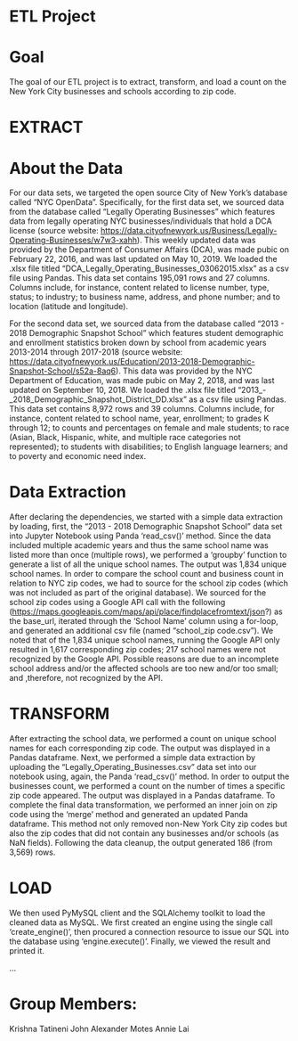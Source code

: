 # ETL Project

# Goal

The goal of our ETL project is to extract, transform, and load a count on the New York City businesses and schools according to zip code.


# EXTRACT

# About the Data

For our data sets, we targeted the open source City of New York’s database called “NYC OpenData”.  Specifically, for the first data set, we sourced data from the database called “Legally Operating Businesses” which features data from legally operating NYC businesses/individuals that hold a DCA license (source website: https://data.cityofnewyork.us/Business/Legally-Operating-Businesses/w7w3-xahh).  This weekly updated data was provided by the Department of Consumer Affairs (DCA), was made pubic on February 22, 2016, and was last updated on May 10, 2019.  We loaded the .xlsx file titled “DCA_Legally_Operating_Businesses_03062015.xlsx” as a csv file using Pandas.  This data set contains 195,091 rows and 27 columns.  Columns include, for instance, content related to license number, type, status; to industry; to business name, address, and phone number; and to location (latitude and longitude).

For the second data set, we sourced data from the database called “2013 - 2018 Demographic Snapshot School” which features student demographic and enrollment statistics broken down by school from academic years 2013-2014 through 2017-2018 (source website: https://data.cityofnewyork.us/Education/2013-2018-Demographic-Snapshot-School/s52a-8aq6).  This data was provided by the NYC Department of Education, was made pubic on May 2, 2018, and was last updated on September 10, 2018.  We loaded the .xlsx file titled “2013_-_2018_Demographic_Snapshot_District_DD.xlsx” as a csv file using Pandas.  This data set contains 8,972 rows and 39 columns.  Columns include, for instance, content related to school name, year, enrollment; to grades K through 12; to counts and percentages on female and male students; to race (Asian, Black, Hispanic, white, and multiple race categories not represented); to students with disabilities; to English language learners; and to poverty and economic need index.


# Data Extraction

After declaring the dependencies, we started with a simple data extraction by loading, first, the “2013 - 2018 Demographic Snapshot School” data set into Jupyter Notebook using Panda ‘read_csv()’ method.  Since the data included multiple academic years and thus the same school name was listed more than once (multiple rows), we performed a ‘groupby’ function to generate a list of all the unique school names.  The output was 1,834 unique school names.  In order to compare the school count and business count in relation to NYC zip codes, we had to source for the school zip codes (which was not included as part of the original database).  We sourced for the school zip codes using a Google API call with the following (https://maps.googleapis.com/maps/api/place/findplacefromtext/json?) as the base_url, iterated through the ‘School Name’ column using a for-loop, and generated an additional csv file (named “school_zip code.csv”).  We noted that of the 1,834 unique school names, running the Google API only resulted in 1,617 corresponding zip codes; 217 school names were not recognized by the Google API.  Possible reasons are due to an incomplete school address and/or the affected schools are too new and/or too small; and ,therefore, not recognized by the API.  


# TRANSFORM

After extracting the school data, we performed a count on unique school names for each corresponding zip code.  The output was displayed in a Pandas dataframe.  Next, we performed a simple data extraction by uploading the “Legally_Operating_Businesses.csv” data set into our notebook using, again, the Panda ‘read_csv()’ method.  In order to output the businesses count, we performed a count on the number of times a specific zip code appeared.  The output was displayed in a Pandas dataframe.  To complete the final data transformation, we performed an inner join on zip code using the ‘merge’ method and generated an updated Panda dataframe.  This method not only removed non-New York City zip codes but also the zip codes that did not contain any businesses and/or schools (as NaN fields).  Following the data cleanup, the output generated 186 (from 3,569) rows.


# LOAD

We then used PyMySQL client and the SQLAlchemy toolkit to load the cleaned data as MySQL.  We first created an engine using the single call ‘create_engine()’, then procured a connection resource to issue our SQL into the database using ‘engine.execute()’.  Finally, we viewed the result and printed it.

…
# Group Members: 
Krishna Tatineni
John Alexander Motes
Annie Lai 
